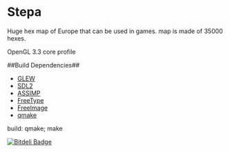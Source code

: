 # Stepa
Huge hex map of Europe that can be used in games.
map is made of 35000 hexes.


OpenGL 3.3 core profile

##Build Dependencies##

- [GLEW](http://glew.sourceforge.net/)
- [SDL2](http://www.libsdl.org/)
- [ASSIMP](http://assimp.sourceforge.net/)
- [FreeType](http://www.freetype.org/)
- [FreeImage](http://freeimage.sourceforge.net/download.html)
- [qmake](http://www.qt.io/)

build:
qmake;
make


[![Bitdeli Badge](https://d2weczhvl823v0.cloudfront.net/nikolakn/stepa/trend.png)](https://bitdeli.com/free "Bitdeli Badge")

